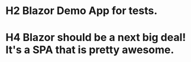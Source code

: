 # H2 Blazor Demo App for tests.
# H4 Blazor should be a next big deal! It's a SPA that is pretty awesome.
